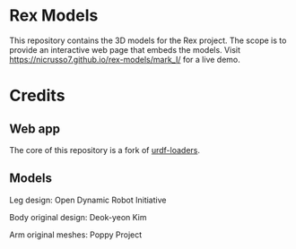# Rex Models
This repository contains the 3D models for the Rex project. The scope is to provide an interactive web page that embeds the models. 
Visit https://nicrusso7.github.io/rex-models/mark_I/ for a live demo. 

# Credits
## Web app
The core of this repository is a fork of [urdf-loaders](https://github.com/gkjohnson/urdf-loaders). 
## Models
Leg design: Open Dynamic Robot Initiative

Body original design: Deok-yeon Kim

Arm original meshes: Poppy Project

